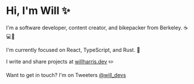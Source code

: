 # Hi, I'm Will ✨

I'm a software developer, content creator, and bikepacker from Berkeley. ☕💻🚴

I'm currently focused on React, TypeScript, and Rust. 🦀

I write and share projects at [willharris.dev](https://willharris.dev) ✏️

Want to get in touch? I'm on Tweeters [@will_devs](https://twitter.com/will_devs)

<!--
**will-t-harris/will-t-harris** is a ✨ _special_ ✨ repository because its `README.md` (this file) appears on your GitHub profile.

Here are some ideas to get you started:

- 🔭 I’m currently working on ...
- 🌱 I’m currently learning ...
- 👯 I’m looking to collaborate on ...
- 🤔 I’m looking for help with ...
- 💬 Ask me about ...
- 📫 How to reach me: ...
- 😄 Pronouns: ...
- ⚡ Fun fact: ...
-->
